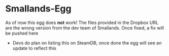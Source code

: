 # Smallands-Egg

As of now this egg does **not** work! The files provided in the Dropbox URL are the wrong version from the dev team of Smallands. Once fixed, a fix will be pushed here
- Devs do plan on listing this on SteamDB, once done the egg will see an update to reflect this
